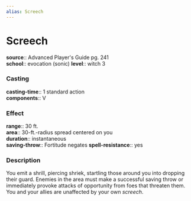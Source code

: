 ```yaml
---
alias: Screech
---
```


# Screech 

**source**:: Advanced Player's Guide pg. 241  
**school**:: evocation (sonic)
**level**:: witch 3

### Casting 

**casting-time**:: 1 standard action  
**components**:: V

### Effect 

**range**:: 30 ft.  
**area**:: 30-ft.-radius spread centered on you  
**duration**:: instantaneous  
**saving-throw**:: Fortitude negates
**spell-resistance**:: yes

### Description 

You emit a shrill, piercing shriek, startling those around you into dropping their guard. Enemies in the area must make a successful saving throw or immediately provoke attacks of opportunity from foes that threaten them. You and your allies are unaffected by your own *screech*.
